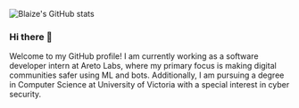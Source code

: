![Blaize's GitHub stats](https://github-readme-stats.vercel.app/api?username=BlaizeMcGovern&show_icons=true&theme=onedark&count_private=true)
### Hi there 👋
Welcome to my GitHub profile! I am currently working as a software developer intern at Areto Labs, where my primary focus is making digital communities safer using ML and bots. Additionally, I am pursuing a degree in Computer Science at University of Victoria with a special interest in cyber security.
<!--
**BlaizeMcGovern/BlaizeMcGovern** is a ✨ _special_ ✨ repository because its `README.md` (this file) appears on your GitHub profile.

Here are some ideas to get you started:

- 🔭 I’m currently working on ...
- 🌱 I’m currently learning ...
- 👯 I’m looking to collaborate on ...
- 🤔 I’m looking for help with ...
- 💬 Ask me about ...
- 📫 How to reach me: ...
- 😄 Pronouns: ...
- ⚡ Fun fact: ...
-->
